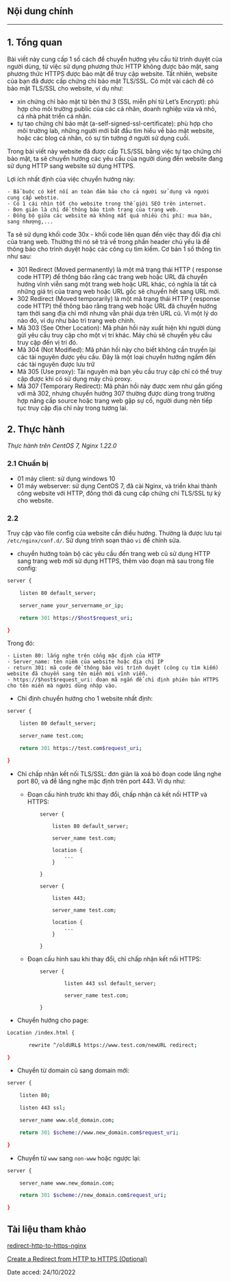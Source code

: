 ## Nội dung chính


___

## <a name="1" >1. Tổng quan</a>

Bài viết này cung cấp 1 số cách để chuyển hướng yêu cầu từ trình duyệt của người dùng, từ việc sử dụng phương thức HTTP không được bảo mật, sang phương thức HTTPS được bảo mật để truy cập website. Tất nhiên, website của bạn đã được cấp chứng chỉ bảo mật TLS/SSL. Có một vài cách để có bảo mật TLS/SSL cho website, ví dụ như:

- xin chứng chỉ bảo mật từ bên thứ 3 (SSL miễn phí từ Let’s Encrypt): phù hợp cho môi trường public của các cá nhân, doanh nghiệp vừa và nhỏ, cá nhà phát triển cá nhân.
- tự tạo chứng chỉ bảo mật (a-self-signed-ssl-certificate): phù hợp cho môi trường lab, những người mới bắt đầu tìm hiểu về bảo mật website, hoặc các blog cá nhân, có sự tin tưởng ở người sử dụng cuối.

Trong bài viết này website đã được cấp TLS/SSL bằng việc tự tạo chứng chỉ bảo mật, ta sẽ chuyển hướng các yêu cầu của người dùng đến website đang sử dụng HTTP sang website sử dụng HTTPS.

Lợi ích nhất định của việc chuyển hướng này:

    - Bẳ buộc có kết nối an toàn đảm bảo cho cả người sử dụng và người cung cấp webstie.
    - Có 1 cái nhìn tốt cho website trong thế giới SEO trên internet.
    - Đơn giản là chỉ để thông báo tình trạng của trang web.
    - Đồng bộ giữa các website mà không mất quá nhiều chi phí: mua bán, sang nhượng,...

Ta sẽ sử dụng khối code 30x - khối code liên quan đến việc thay đổi địa chỉ của trang web. Thường thì nó sẽ trả về trong phần header chủ yếu là để thông báo cho trình duyệt hoặc các công cụ tìm kiếm. Cơ bản 1 số thông tin như sau:

- 301 Redirect (Moved permanently) là một mã trạng thái HTTP ( response code HTTP) để thông báo rằng các trang web hoặc URL đã chuyển hướng vĩnh viễn sang một trang web hoặc URL khác, có nghĩa là tất cả những giá trị của trang web hoặc URL gốc sẽ chuyển hết sang URL mới.
- 302 Redirect (Moved temporarily) là một mã trạng thái HTTP ( response code HTTP) thể thông báo rằng trang web hoặc URL đã chuyển hướng tạm thời sang địa chỉ mới nhưng vẫn phải dựa trên URL cũ. Vì một lý do nào đó, ví dụ như bảo trì trang web chính.
- Mã 303 (See Other Location): Mã phản hồi này xuất hiện khi người dùng gửi yêu cầu truy cập cho một vị trí khác. Máy chủ sẽ chuyển yêu cầu truy cập đến vị trí đó.
- Mã 304 (Not Modified): Mã phản hồi này cho biết không cần truyền lại các tài nguyên được yêu cầu. Đây là một loại chuyển hướng ngầm đến các tài nguyên được lưu trữ
- Mã 305 (Use proxy): Tài nguyên mà bạn yêu cầu truy cập chỉ có thể truy cập được khi có sử dụng máy chủ proxy.
- Mã 307 (Temporary Redirect): Mã phản hồi này được xem như gần giống với mã 302, nhưng chuyển hướng 307 thường được dùng trong trường hợp nâng cấp source hoặc trang web gặp sự cố, người dung nên tiếp tục truy cập địa chỉ này trong tương lai.

## <a name="2" >2. Thực hành</a>

_Thực hành trên CentOS 7, Nginx 1.22.0_

### <a name="2.1" >2.1 Chuẩn bị</a>

- 01 máy client: sử dụng windows 10
- 01 máy webserver: sử dụng CentOS 7, đã cài Nginx, và triển khai thành công website với HTTP, đồng thời đã cung cấp chứng chỉ TLS/SSL tự ký cho website.

### <a name="2.2" >2.2 </a>

Truy cập vào file config của website cần điều hướng. Thường là được lưu tại `/etc/nginx/conf.d/`. Sử dụng trình soạn thảo `vi` để chỉnh sửa.

- chuyển hướng toàn bộ các yêu cầu đến trang web cũ sử dụng HTTP sang trang web mới sử dụng HTTPS, thêm vào đoạn mã sau trong file config:

```sh
server {

    listen 80 default_server;

    server_name your_servername_or_ip;

    return 301 https://$host$request_uri;

}
```

Trong đó:

    - Listen 80: lắng nghe trên cổng mặc định của HTTP
    - Server_name: tên niềm của website hoặc địa chỉ IP
    - return 301: mã code để thông báo với trình duyệt (công cụ tìm kiếm) website đã chuyển sang tên miền mới vĩnh viễn.
    - https://$host$request_uri: đoạn mã ngắn để chỉ định phiên bản HTTPS cho tên miền mà người dùng nhập vào.

- Chỉ định chuyển hướng cho 1 website nhất định:

```sh
server {

    listen 80 default_server;

    server_name test.com;

    return 301 https://test.com$request_uri;

}
```

- Chỉ chấp nhận kết nối TLS/SSL: đơn giản là xoá bỏ đoạn code lắng nghe port 80, và để lắng nghe mặc định trên port 443. Ví dụ như:
  
  - Đoạn cấu hình trước khi thay đổi, chấp nhận cả kết nối HTTP và HTTPS:


            server {

                listen 80 default_server;

                server_name test.com;

                location {
                    ...
                }
                
            }

            server {

                listen 443;

                server_name test.com;

                location {
                    ...
                }

            }



  - Đoạn cấu hình sau khi thay đổi, chỉ chấp nhận kết nối HTTPS:


            server {

                    listen 443 ssl default_server;

                    server_name test.com;

            }

- Chuyển hướng cho page:

```sh
Location /index.html {

       rewrite ^/oldURL$ https://www.test.com/newURL redirect;

}
```

- Chuyển từ domain cũ sang domain mới:

```sh
server {

    listen 80;

    listen 443 ssl;

    server_name www.old_domain.com;

    return 301 $scheme://www.new_domain.com$request_uri;

}
```

- Chuyển từ `www` sang `non-www` hoặc ngược lại:

```sh
server {

    server_name www.new_domain.com;

    return 301 $scheme://new_domain.com$request_uri;

}
```

## <a name="3" >Tài liệu tham khảo</a>

[redirect-http-to-https-nginx](https://phoenixnap.com/kb/redirect-http-to-https-nginx#:~:text=1%20Nginx%20Redirect%20all%20HTTP%20traffic%20to%20HTTPS.,non-www%20website%204%20Reasons%20to%20Redirect%20Traffic.%20)


[Create a Redirect from HTTP to HTTPS (Optional)](https://www.digitalocean.com/community/tutorials/how-to-create-a-self-signed-ssl-certificate-for-nginx-on-centos-7)

Date acced: 24/10/2022

